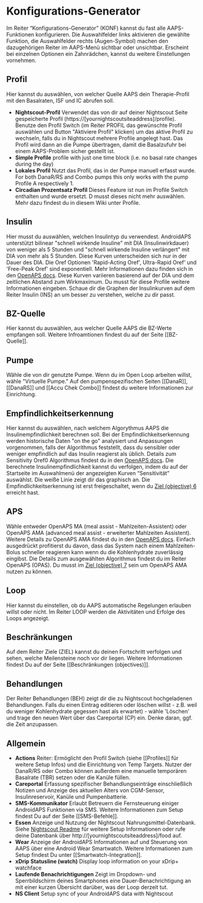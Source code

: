 # Konfigurations-Generator

Im Reiter “Konfigurations-Generator” (KONF) kannst du fast alle AAPS-Funktionen konfigurieren. Die Auswahlfelder links aktivieren die gewählte Funktion, die Auswahlfelder rechts (Augen-Symbol) machen den dazugehörigen Reiter im AAPS-Menü sichtbar oder unsichtbar. Erscheint bei einzelnen Optionen ein Zahnrädchen, kannst du weitere Einstellungen vornehmen.

## Profil

Hier kannst du auswählen, von welcher Quelle AAPS dein Therapie-Profil mit den Basalraten, ISF und IC abrufen soll.

* **Nightscout-Profil** Verwendet das von dir auf deiner Nightscout Seite gespeicherte Profil (https://[yournightscoutsiteaddress]/profile). Benutze den Profil Switch (im Reiter PROFIL das gewünschte Profil auswählen und Button "Aktiviere Profil" klicken) um das aktive Profil zu wechseln, falls du in Nightscout mehrere Profile angelegt hast. Das Profil wird dann an die Pumpe übertragen, damit die Basalzufuhr bei einem AAPS-Problem sicher gestellt ist.
* **Simple Profile** profile with just one time block (i.e. no basal rate changes during the day)
* **Lokales Profil** Nutzt das Profil, das in der Pumpe manuell erfasst wurde. For both DanaR/RS and Combo pumps this only works with the pump Profile A respectively 1.
* **Circadian Prozentsatz Profil** Dieses Feature ist nun im Profile Switch enthalten und wurde ersetzt. D musst dieses nicht mehr auswählen. Mehr dazu findest du in diesem Wiki unter Profile.

## Insulin

Hier musst du auswählen, welchen Insulintyp du verwendest. AndroidAPS unterstützt bilinear "schnell wirkende Insuline" mit DIA (Insulinwirkdauer) von weniger als 5 Stunden und "schnell wirkende Insuline verlängert" mit DIA von mehr als 5 Stunden. Diese Kurven unterscheiden sich nur in der Dauer des DIA. Die Oref Optionen 'Rapid-Acting Oref', Ultra-Rapid Oref' und 'Free-Peak Oref' sind exponentiell. Mehr Informationen dazu finden sich in den [OpenAPS docs](http://openaps.readthedocs.io/en/latest/docs/While%20You%20Wait%20For%20Gear/understanding-insulin-on-board-calculations.html#understanding-the-new-iob-curves-based-on-exponential-activity-curves). Diese Kurven variieren basierend auf der DIA und dem zeitlichen Abstand zum Wirkmaximum. Du musst für diese Profile weitere Informationen eingeben. Schaue dir die Graphen der Insulinkurven auf dem Reiter Insulin (INS) an um besser zu verstehen, welche zu dir passt.

## BZ-Quelle

Hier kannst du auswählen, aus welcher Quelle AAPS die BZ-Werte empfangen soll. Weitere Infroamtionen findest du auf der Seite [[BZ-Quelle]].

## Pumpe

Wähle die von dir genutzte Pumpe. Wenn du im Open Loop arbeiten willst, wähle "Virtuelle Pumpe." Auf den pumpenspezifischen Seiten [[DanaR]], [[DanaRS]] und [[Accu Chek Combo]] findest du weitere Informationen zur Einrichtung.

## Empfindlichkeitserkennung

Hier kannst du auswählen, nach welchem Algorythmus AAPS die Insulinempfindlichkeit berechnen soll. Bei der Empfindlichkeitserkennung werden historische Daten "on the go" analysiert und Anpassungen vorgenommen, falls der Algorithmus feststellt, dass du sensibler oder weniger empfindlich auf das Insulin reagierst als üblich. Details zum Sensitivity Oref0 Algorithmus findest du in den [OpenAPS docs](http://openaps.readthedocs.io/en/latest/docs/walkthrough/phase-4/advanced-features.html#auto-sensitivity-mode). Die berechnete Insulinempfindlichkeit kannst du verfolgen, indem du auf der Startseite im Auswahlmenü der angezeigten Kurven “Sensitivität” auswählst. Die weiße Linie zeigt dir das graphisch an. Die Empfindlichkeitserkennung ist erst freigeschaltet, wenn du [Ziel (objective) 6](../Usage/Objectives) erreicht hast.

## APS

Wähle entweder OpenAPS MA (meal assist - Mahlzeiten-Assistent) oder OpenAPS AMA (advanced meal assist - erweiterter Mahlzeiten Assistent). Weitere Details zu OpenAPS AMA findest du in den [OpenAPS docs](http://openaps.readthedocs.io/en/latest/docs/Customize-Iterate/autosens.html#advanced-meal-assist-or-ama). Einfach ausgedrückt profitierst du davon, dass das System nach einem Mahlzeiten-Bolus schneller reagieren kann wenn du die Kohlenhydrate zuverlässig eingibst. Die Details zum ausgewählten Algorithmus findest du im Reiter OpenAPS (OPAS). Du musst im [Ziel (objective) 7](../Usage/Objectives) sein um OpenAPS AMA nutzen zu können.

## Loop

Hier kannst du einstellen, ob du AAPS automatische Regelungen erlauben willst oder nicht. Im Reiter LOOP werden die Aktivitäten und Erfolge des Loops angezeigt.

## Beschränkungen

Auf dem Reiter Ziele (ZIEL) kannst du deinen Fortschritt verfolgen und sehen, welche Meilensteine noch vor dir liegen. Weitere Informationen findest Du auf der Seite [[Beschränkungen (objectives)]].

## Behandlungen

Der Reiter Behandlungen (BEH) zeigt dir die zu Nightscout hochgeladenen Behandlungen. Falls du einen Eintrag editieren oder löschen willst - z.B. weil du weniger Kohlenhydrate gegessen hast als erwartet) - wähle 'Löschen' und trage den neuen Wert über das Careportal (CP) ein. Denke daran, ggf. die Zeit anzupassen.

## Allgemein

* **Actions** Reiter: Ermöglicht den Profil Switch (siehe [[Profiles]] für weitere Setup Infos) und die Einrichtung von Temp Targets. Nutzer der DanaR/RS oder Combo können außerdem eine manuelle temporären Basalrate (TBR) setzen oder die Kanüle füllen.
* **Careportal** Erfassung spezifischer Behandlungseinträge einschließlich Notizen und Anzeige des aktuellen Alters von CGM-Sensor, Insulinreservoir, Kanüle und Pumpenbatterie.
* **SMS-Kommunikator** Erlaubt Betreuern die Fernsteuerung einiger AndroidAPS Funktionen via SMS. Weitere Informationen zum Setup findest Du auf der Seite [[SMS-Befehle]].
* **Essen** Anzeige und Nutzung der Nightscout Nahrungsmittel-Datenbank. Siehe [Nightscout Readme](https://github.com/nightscout/cgm-remote-monitor#food-custom-foods) für weitere Setup Informationen oder rufe deine Datenbank über http://[yournightscoutsiteaddress]/food auf.
* **Wear** Anzeige der AndroidAPS Informationen auf und Steuerung von AAPS über eine Android Wear Smartwatch. Weitere Informationen zum Setup findest Du unter [[Smartwatch-Integration]].
* **xDrip Statusline (watch)** Display loop information on your xDrip+ watchface
* **Laufende Benachrichtigungen** Zeigt im Dropdown- und Sperrbildschirm deines Smartphones eine Dauer-Benachrichtigung an mit einer kurzen Übersicht darüber, was der Loop derzeit tut.
* **NS Client** Setup sync of your AndroidAPS data with Nightscout
